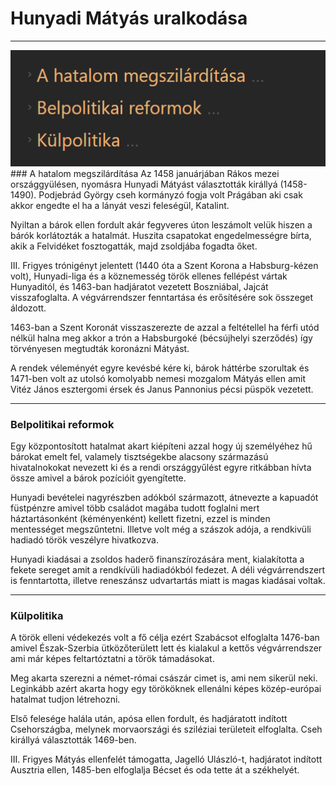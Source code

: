# Hunyadi Mátyás uralkodása
---
<img src="assets/MatyasFocimek.png">
### A hatalom megszilárdítása
Az 1458 januárjában Rákos mezei országgyülésen, nyomásra Hunyadi Mátyást választották királlyá (1458-1490). Podjebrád György cseh kormányzó fogja volt Prágában aki csak akkor engedte el ha a lányát veszi feleségül, Katalint. 

Nyiltan a bárok ellen fordult akár fegyveres úton leszámolt velük hiszen a bárók korlátozták a hatalmát. Huszita csapatokat engedelmességre bírta, akik a Felvidéket fosztogatták, majd zsoldjába fogadta őket.

III. Frigyes trónigényt jelentett (1440 óta a Szent Korona a Habsburg-kézen volt),  Hunyadi-liga és a köznemesség török ellenes fellépést vártak Hunyaditól, és 1463-ban hadjáratot vezetett Boszniábal, Jajcát visszafoglalta. A végvárrendszer fenntartása és erősítésére sok összeget áldozott.

1463-ban a Szent Koronát visszaszerezte de azzal a feltétellel ha férfi utód nélkül halna meg akkor a trón a Habsburgoké (bécsújhelyi szerződés) így törvényesen megtudták koronázni Mátyást.

A rendek véleményét egyre kevésbé kére ki, bárok háttérbe szorultak és 1471-ben volt az utolsó komolyabb nemesi mozgalom Mátyás ellen amit Vitéz János esztergomi érsek és Janus Pannonius pécsi püspök vezetett.

---

### Belpolitikai reformok
Egy központosított hatalmat akart kiépíteni azzal hogy új személyéhez hű bárokat emelt fel, valamely tisztségekbe alacsony származású hivatalnokokat nevezett ki és a rendi országgyűlést egyre ritkábban hívta össze amivel a bárok pozícióit gyengítette.

Hunyadi bevételei nagyrészben adókból származott, átnevezte a kapuadót füstpénzre amivel több családot magába tudott foglalni mert háztartásonként (kéményenként) kellett fizetni, ezzel is minden mentességet megszűntetni. Illetve volt még a szászok adója, a rendkivüli hadiadó török veszélyre hivatkozva.

Hunyadi kiadásai a zsoldos haderő finanszírozására ment, kialakította a fekete sereget amit a rendkívüli hadiadókból fedezet. A déli végvárrendszert is fenntartotta, illetve reneszánsz udvartartás miatt is magas kiadásai voltak.

---

### Külpolitika
A török elleni védekezés volt a fő célja ezért Szabácsot elfoglalta 1476-ban amivel Észak-Szerbia ütközőterülett lett és kialakul a kettős végvárrendszer ami már képes feltartóztatni a török támadásokat.

Meg akarta szerezni a német-római császár cimet is, ami nem sikerül neki. Leginkább azért akarta hogy egy törököknek ellenálni képes közép-európai hatalmat tudjon létrehozni.

Első felesége halála után, apósa ellen fordult, és hadjáratott indított Csehországba, melynek morvaországi és sziléziai területeit elfoglalta. Cseh királlyá választották 1469-ben.

III. Frigyes Mátyás ellenfelét támogatta, Jagelló Ulászló-t, hadjáratot indított Ausztria ellen, 1485-ben elfoglalja Bécset és oda tette át a székhelyét.